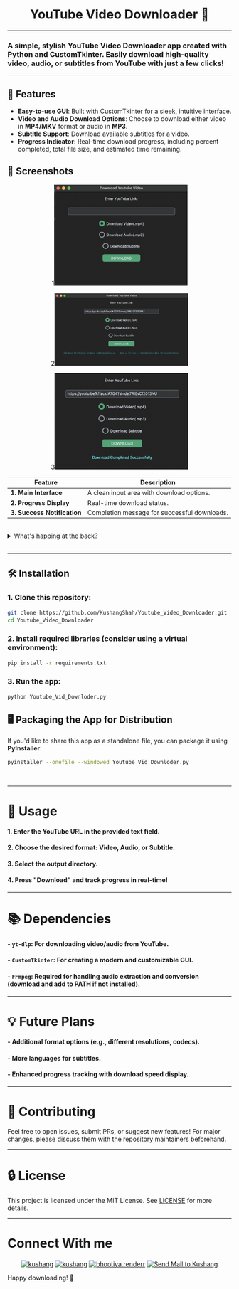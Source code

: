 
<h1 align='center'>YouTube Video Downloader 🎥</h1>

---

### A simple, stylish YouTube Video Downloader app created with **Python** and **CustomTkinter**. Easily download high-quality video, audio, or subtitles from YouTube with just a few clicks!

---

## 🌟 Features

- **Easy-to-use GUI**: Built with CustomTkinter for a sleek, intuitive interface.
- **Video and Audio Download Options**: Choose to download either video in **MP4/MKV** format or audio in **MP3**.
- **Subtitle Support**: Download available subtitles for a video.
- **Progress Indicator**: Real-time download progress, including percent completed, total file size, and estimated time remaining.

## 📸 Screenshots

<p align="Center">
    1<img src="images/GUI1.png" alt="YouTube Video Downloader Screenshot 1" width="300"/>
    
</p>
<p align='center'>
    2<img src="images/GUI2.png" alt="YouTube Video Downloader Screenshot 2" width=300>
</p>
<p align='center'>
    3<img src='images/GUI3.png' alt="YouTube Video Downloader Screenshot 3" width=300>
</p>

| Feature           | Description                    |
|-------------------|--------------------------------|
| **1. Main Interface** | A clean input area with download options. |
| **2. Progress Display** | Real-time download status. |
| **3. Success Notification** | Completion message for successful downloads. |
<br>

<details>
    <summary>What's happing at the back?</summary>
    <p align=center> <img src='images/Ter2.png' width=450></p>
    <p><h2 align=center>I wouldn't care if I were you.</h2></p>
</details><br>

---

## 🛠 Installation

### 1. **Clone this repository:**
   ```bash
   git clone https://github.com/KushangShah/Youtube_Video_Downloader.git
   cd Youtube_Video_Downloader
   ```

### 2. **Install required libraries** (consider using a virtual environment):
   ```bash
   pip install -r requirements.txt
   ```

### 3. **Run the app:**
   ```bash
   python Youtube_Vid_Downloder.py
   ```

## 🖥 Packaging the App for Distribution

If you'd like to share this app as a standalone file, you can package it using **PyInstaller**:

```bash
pyinstaller --onefile --windowed Youtube_Vid_Downloder.py
```
<br>

---

# 📂 Usage

#### 1. **Enter the YouTube URL** in the provided text field.
#### 2. **Choose the desired format**: Video, Audio, or Subtitle.
#### 3. **Select the output directory**.
#### 4. **Press "Download"** and track progress in real-time!

---

# 📚 Dependencies

#### - `yt-dlp`: For downloading video/audio from YouTube.
#### - `CustomTkinter`: For creating a modern and customizable GUI.
#### - `FFmpeg`: Required for handling audio extraction and conversion (download and add to PATH if not installed).

---

# 💡 Future Plans

#### - **Additional format options** (e.g., different resolutions, codecs).
#### - **More languages** for subtitles.
#### - **Enhanced progress tracking** with download speed display.

---

# 🤝 Contributing

Feel free to open issues, submit PRs, or suggest new features! For major changes, please discuss them with the repository maintainers beforehand.

---

# 🔒 License

This project is licensed under the MIT License. See [LICENSE](/LICENSE) for more details.

---

# Connect With me
<p align="center">
    <a href="https://twitter.com/kushang97157764" target="blank"><img align="center" src="https://raw.githubusercontent.com/rahuldkjain/github-profile-readme-generator/master/src/images/icons/Social/twitter.svg" alt="kushang" height="30" width="40" /></a>
    <a href="https://linkedin.com/in/kushang-s-388959268/" target="blank"><img align="center" src="https://raw.githubusercontent.com/rahuldkjain/github-profile-readme-generator/master/src/images/icons/Social/linked-in-alt.svg" alt="kushang" height="30" width="40" /></a>
    <a href="https://instagram.com/bhootiya.renderr/" target="blank"><img align="center" src="https://raw.githubusercontent.com/rahuldkjain/github-profile-readme-generator/master/src/images/icons/Social/instagram.svg" alt="bhootiya.renderr" height="30" width="40" /></a>
    <a href="mailto:kushangshah41@gmail.com" target="blank"><img align="center" src="https://upload.wikimedia.org/wikipedia/commons/4/4e/Gmail_Icon.png" alt="Send Mail to Kushang" height="30" width="40" /></a>
</p>

Happy downloading! 🎉